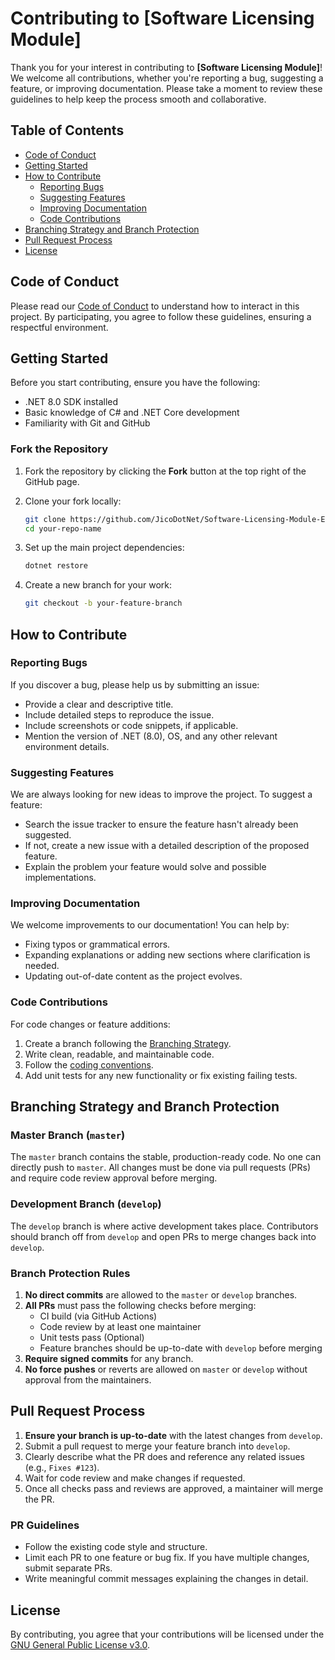 # Contributing to [Software Licensing Module]

Thank you for your interest in contributing to **[Software Licensing Module]**! We welcome all contributions, whether you're reporting a bug, suggesting a feature, or improving documentation. Please take a moment to review these guidelines to help keep the process smooth and collaborative.

## Table of Contents

- [Code of Conduct](#code-of-conduct)
- [Getting Started](#getting-started)
- [How to Contribute](#how-to-contribute)
  - [Reporting Bugs](#reporting-bugs)
  - [Suggesting Features](#suggesting-features)
  - [Improving Documentation](#improving-documentation)
  - [Code Contributions](#code-contributions)
- [Branching Strategy and Branch Protection](#branching-strategy-and-branch-protection)
- [Pull Request Process](#pull-request-process)
- [License](#license)

## Code of Conduct

Please read our [Code of Conduct](CODE_OF_CONDUCT.md) to understand how to interact in this project. By participating, you agree to follow these guidelines, ensuring a respectful environment.

## Getting Started

Before you start contributing, ensure you have the following:

- .NET 8.0 SDK installed
- Basic knowledge of C# and .NET Core development
- Familiarity with Git and GitHub

### Fork the Repository

1. Fork the repository by clicking the **Fork** button at the top right of the GitHub page.
2. Clone your fork locally:

    ```bash
    git clone https://github.com/JicoDotNet/Software-Licensing-Module-ERP-Net8.0.git
    cd your-repo-name
    ```

3. Set up the main project dependencies:

    ```bash
    dotnet restore
    ```

4. Create a new branch for your work:

    ```bash
    git checkout -b your-feature-branch
    ```

## How to Contribute

### Reporting Bugs

If you discover a bug, please help us by submitting an issue:

- Provide a clear and descriptive title.
- Include detailed steps to reproduce the issue.
- Include screenshots or code snippets, if applicable.
- Mention the version of .NET (8.0), OS, and any other relevant environment details.

### Suggesting Features

We are always looking for new ideas to improve the project. To suggest a feature:

- Search the issue tracker to ensure the feature hasn't already been suggested.
- If not, create a new issue with a detailed description of the proposed feature.
- Explain the problem your feature would solve and possible implementations.

### Improving Documentation

We welcome improvements to our documentation! You can help by:

- Fixing typos or grammatical errors.
- Expanding explanations or adding new sections where clarification is needed.
- Updating out-of-date content as the project evolves.

### Code Contributions

For code changes or feature additions:

1. Create a branch following the [Branching Strategy](#branching-strategy-and-branch-protection).
2. Write clean, readable, and maintainable code.
3. Follow the [coding conventions](https://docs.microsoft.com/dotnet/csharp/programming-guide/inside-a-program/coding-conventions).
4. Add unit tests for any new functionality or fix existing failing tests.

## Branching Strategy and Branch Protection

### Master Branch (`master`)

The `master` branch contains the stable, production-ready code. No one can directly push to `master`. All changes must be done via pull requests (PRs) and require code review approval before merging.

### Development Branch (`develop`)

The `develop` branch is where active development takes place. Contributors should branch off from `develop` and open PRs to merge changes back into `develop`.

### Branch Protection Rules

1. **No direct commits** are allowed to the `master` or `develop` branches.
2. **All PRs** must pass the following checks before merging:
   - CI build (via GitHub Actions)
   - Code review by at least one maintainer
   - Unit tests pass (Optional)
   - Feature branches should be up-to-date with `develop` before merging
3. **Require signed commits** for any branch.
4. **No force pushes** or reverts are allowed on `master` or `develop` without approval from the maintainers.

## Pull Request Process

1. **Ensure your branch is up-to-date** with the latest changes from `develop`.
2. Submit a pull request to merge your feature branch into `develop`.
3. Clearly describe what the PR does and reference any related issues (e.g., `Fixes #123`).
4. Wait for code review and make changes if requested.
5. Once all checks pass and reviews are approved, a maintainer will merge the PR.

### PR Guidelines

- Follow the existing code style and structure.
- Limit each PR to one feature or bug fix. If you have multiple changes, submit separate PRs.
- Write meaningful commit messages explaining the changes in detail.

## License

By contributing, you agree that your contributions will be licensed under the [GNU General Public License v3.0](LICENSE).
